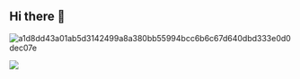 ## Hi there 👋

![a1d8dd43a01ab5d3142499a8a380bb55994bcc6b6c67d640dbd333e0d0dec07e](https://github.com/user-attachments/assets/b925eecc-1577-4004-8479-09bd0905d984)

<a href="https://discord.com/users/419306095102787594">
  <img src="https://discord-profile-starcea.paring.moe/discord/419306095102787594" />
</a>

